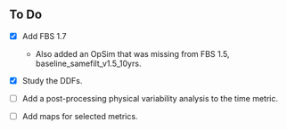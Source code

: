To Do
-----

- [x] Add FBS 1.7

  * Also added an OpSim that was missing from FBS 1.5, baseline_samefilt_v1.5_10yrs.

- [x] Study the DDFs.

- [ ] Add a post-processing physical variability analysis to the time metric.

- [ ] Add maps for selected metrics.
